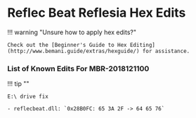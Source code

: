 # Reflec Beat Reflesia Hex Edits

!!! warning "Unsure how to apply hex edits?"

	Check out the [Beginner's Guide to Hex Editing](http://www.bemani.guide/extras/hexguide/) for assistance.

### List of Known Edits For MBR-2018121100

!!! tip ""

	E:\ drive fix

	- reflecbeat.dll: `0x28B0FC: 65 3A 2F -> 64 65 76`